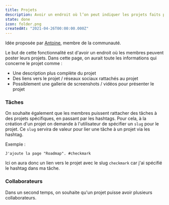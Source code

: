 ```yaml
---
title: Projets
description: Avoir un endroit où l’on peut indiquer les projets faits par les membres de la communauté.
state: done
icon: folder.png
createdAt: "2021-04-26T00:00:00.000Z"
---
```


Idée proposée par [Antoine](https://checkmark.dev/u/antoine), membre de la communauté.

Le but de cette fonctionnalité est d'avoir un endroit où les membres peuvent poster leurs projets.
Dans cette page, on aurait toute les informations qui concerne le projet comme :

- Une description plus complète du projet
- Des liens vers le projet / réseaux sociaux rattachés au projet
- Possiblement une gallerie de screenshots / vidéos pour présenter le projet

### Tâches

On souhaite également que les membres puissent rattacher des tâches à des projets spécifiques, en passant par les hashtags.
Pour cela, à la création d'un projet on demande à l'utilisateur de spécifier un `slug` pour le projet.
Ce `slug` servira de valeur pour lier une tâche à un projet via les hashtag.

Exemple :
```
J'ajoute la page "Roadmap". #checkmark
```

Ici on aura donc un lien vers le projet avec le slug `checkmark` car j'ai spécifié le hashtag dans ma tâche.

### Collaborateurs

Dans un second temps, on souhaite qu'un projet puisse avoir plusieurs collaborateurs.
